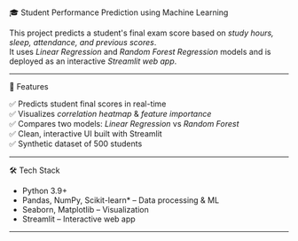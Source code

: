 🎓 Student Performance Prediction using Machine Learning

This project predicts a student's final exam score based on *study hours, sleep, attendance, and previous scores*.  
It uses *Linear Regression* and *Random Forest Regression* models and is deployed as an interactive *Streamlit web app*.

---

📌 Features

✅ Predicts student final scores in real-time  
✅ Visualizes *correlation heatmap* & *feature importance*  
✅ Compares two models: *Linear Regression* vs *Random Forest*  
✅ Clean, interactive UI built with Streamlit  
✅ Synthetic dataset of 500 students  

---

🛠 Tech Stack

- Python 3.9+
- Pandas, NumPy, Scikit-learn* – Data processing & ML  
- Seaborn, Matplotlib – Visualization  
- Streamlit – Interactive web app  

---

